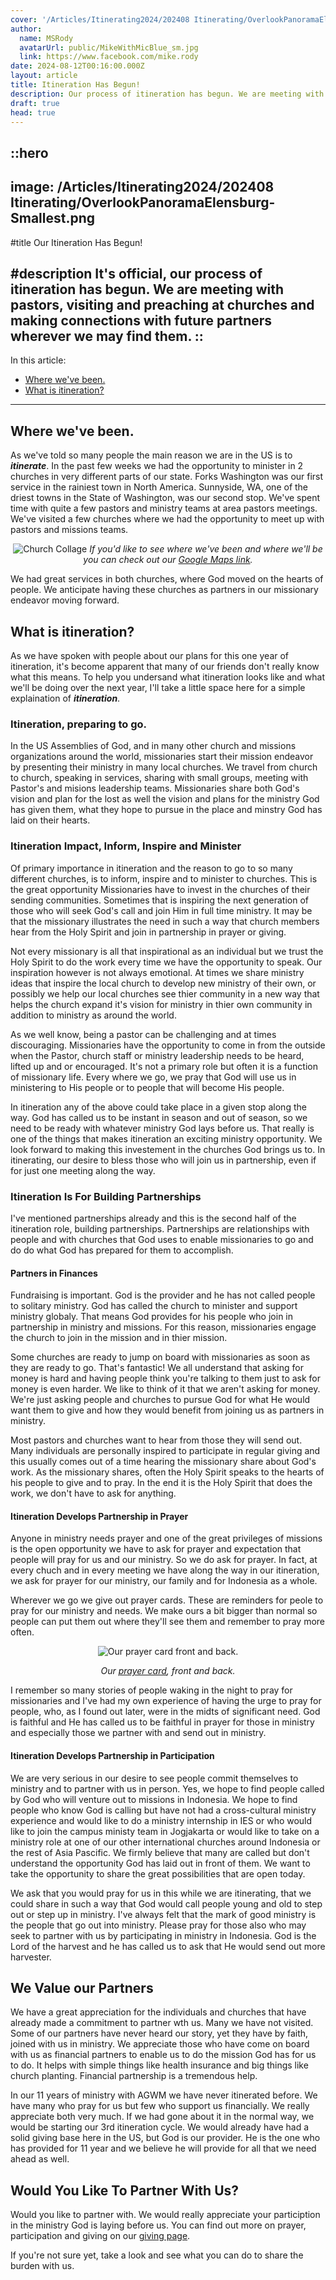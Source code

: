 ```yaml
---
cover: '/Articles/Itinerating2024/202408 Itinerating/OverlookPanoramaElensburg-Smallest.png'
author:
  name: MSRody
  avatarUrl: public/MikeWithMicBlue_sm.jpg
  link: https://www.facebook.com/mike.rody
date: 2024-08-12T00:16:00.000Z
layout: article
title: Itineration Has Begun!
description: Our process of itineration has begun. We are meeting with pastors, visiting and preaching at churches and making connections with future partners wherever we may find them.
draft: true
head: true
---
```


::hero
---
image: /Articles/Itinerating2024/202408 Itinerating/OverlookPanoramaElensburg-Smallest.png
---
#title
Our Itineration Has Begun!

#description
It's official, our process of itineration has begun. We are meeting with pastors, visiting and preaching at churches and making connections with future partners wherever we may find them. 
::
---
In this article:
  - [Where we've been.](#where-weve-been)
  - [What is itineration?](#what-is-itineration)
---

## Where we've been.
As we've told so many people the main reason we are in the US is to ***itinerate***. In the past few weeks we had the opportunity to minister in 2 churches in very different parts of our state. Forks Washington was our first service in the rainiest town in North America. Sunnyside, WA, one of the driest towns in the State of Washington, was our second stop. We've spent time with quite a few pastors and ministry teams at area pastors meetings. We've visited a few churches where we had the opportunity to meet up with pastors and missions teams. 

<center>

![Church Collage](/Articles/Itinerating2024/202407PhotoCollages/PastorsAndChurches-COLLAGE-Smallest.png)
*If you'd like to see where we've been and where we'll be you can check out our <a href="https://maps.app.goo.gl/ANTmu6c79Jaa8NRF7" alt="Our google maps link">Google Maps link</a>.*

</center>


We had great services in both churches, where God moved on the hearts of people. We anticipate having these churches as partners in our missionary endeavor moving forward.

## What is itineration?
As we have spoken with people about our plans for this one year of itineration, it's become apparent that many of our friends don't really know what this means. To help you undersand what itineration looks like and what we'll be doing over the next year, I'll take a little space here for a simple explaination of ***itineration***.

### Itineration, preparing to go.
In the US Assemblies of God, and in many other church and missions organizations around the world, missionaries start their mission endeavor by presenting their ministry in many local churches. We travel from church to church, speaking in services, sharing with small groups, meeting with Pastor's and misions leadership teams. Missionaries share both God's vision and plan for the lost as well the vision and plans for the ministry God has given them, what they hope to pursue in the place and minstry God has laid on their hearts. 

### Itineration Impact, Inform, Inspire and Minister
Of primary importance in itineration and the reason to go to so many different churches, is to inform, inspire and to minister to churches. This is the great opportunity Missionaries have to invest in the churches of their sending communities. Sometimes that is inspiring the next generation of those who will seek God's call and join Him in full time ministry. It may be that the missionary illustrates the need in such a way that church members hear from the Holy Spirit and join in partnership in prayer or giving.

Not every missionary is all that inspirational as an individual but we trust the Holy Spirit to do the work every time we have the opportunity to speak. Our inspiration however is not always emotional. At times we share ministry ideas that inspire the local church to develop new ministry of their own, or possibly we help our local churches see thier community in a new way that helps the church expand it's vision for ministry in thier own community in addition to ministry as around the world.

As we well know, being a pastor can be challenging and at times discouraging. Missionaries have the opportunity to come in from the outside when the Pastor, church staff or ministry leadership needs to be heard, lifted up and or encouraged. It's not a primary role but often it is a function of missionary life. Every where we go, we pray that God will use us in ministering to His people or to people that will become His people.

In itineration any of the above could take place in a given stop along the way.  God has called us to be instant in season and out of season, so we need to be ready with whatever ministry God lays before us. That really is one of the things that makes itineration an exciting ministry opportunity. We look forward to making this investement in  the churches God brings us to. In itinerating, our desire to bless those who will join us in partnership, even if for just one meeting along the way.

### Itineration Is For Building Partnerships
I've mentioned partnerships already and this is the second half of the itineration role, building partnerships. Partnerships are relationships with people and with churches that God uses to enable missionaries to go and do do what God has prepared for them to accomplish.

#### Partners in Finances
Fundraising is important. God is the provider and he has not called people to solitary ministry. God has called the church to minister and support ministry globaly. That means God provides for his people who join in partnership in ministry and missions. For this reason, missionaries engage the church to join in the mission and in thier mission.

Some churches are ready to jump on board with missionaries as soon as they are ready to go. That's fantastic! We all understand that asking for money is hard and having people think you're talking to them just to ask for money is even harder. We like to think of it that we aren't asking for money.  We're just asking people and churches to pursue God for what He would want them to give and how they would benefit from joining us as partners in ministry. 

Most pastors and churches want to hear from those they will send out. Many individuals are personally inspired to participate in regular giving and this usually comes out of a time hearing the missionary share about God's work. As the missionary shares, often the Holy Spirit speaks to the hearts of his people to give and to pray. In the end it is the Holy Spirit that does the work, we don't have to ask for anything.

#### Itineration Develops Partnership in Prayer
Anyone in ministry needs prayer and one of the great privileges of missions is the open opportunity we have to ask for prayer and expectation that people will pray for us and our ministry. So we do ask for prayer. In fact, at every chuch and in every meeting we have along the way in our itineration, we ask for prayer for our ministry, our family and for Indonesia as a whole.

Wherever we go we give out prayer cards. These are reminders for peole to pray for our ministry and needs. We make ours a bit bigger than normal so people can put them out where they'll see them and remember to pray more often.

<center>

![Our prayer card front and back.](/Articles/Itinerating2024/202408%20Itinerating/PrayerCardSideBySide-smallest.png)

<i>Our [prayer card](https:/therodys.com//Articles/Itinerating2024/202408%20Itinerating/PrayerCardSideBySide.png), front and back.</i>

</center>

I remember so many stories of people waking in the night to pray for missionaries and I've had my own experience of having the urge to pray for people, who, as I found out later, were in the midts of significant need. God is faithful and He has called us to be faithful in prayer for those in ministry and especially those we partner with and send out in ministry.

#### Itineration Develops Partnership in Participation
We are very serious in our desire to see people commit themselves to ministry and to partner with us in person. Yes, we hope to find people called by God who will venture out to missions in Indonesia. We hope to find people who know God is calling but have not had a cross-cultural ministry experience and would like to do a ministry internship in IES or who would like to join the campus ministy team in Jogjakarta or would like to take on a ministry role at one of our other international churches around Indonesia or the rest of Asia Pascific. We firmly believe that many are called but don't understand the opportunity God has laid out in front of them. We want to take the opportunity to share the great possibilities that are open today.

We ask that you would pray for us in this while we are itinerating, that we could share in such a way that God would call people young and old to step out  or step up in ministry. I've always felt that the mark of good ministry is the people that go out into ministry. Please pray for those also who may seek to partner with us by participating in ministry in Indonesia. God is the Lord of the harvest and he has called us to ask that He would send out more harvester.

## We Value our Partners
We have a great appreciation for the individuals and churches that have already made a commitment to partner wth us. Many we have not visited. Some of our partners have never heard our story, yet they have by faith, joined with us in ministry. We appreciate those who have come on board with us as financial partners to enable us to do the mission God has for us to do. It helps with simple things like health insurance and big things like church planting. Financial partnership is a tremendous help. 

In our 11 years of ministry with AGWM we have never itinerated before. We have many who pray for us but few who support us financially. We really appreciate both very much. If we had gone about it in the normal way, we would be starting our 3rd itineration cycle. We would already have had a solid giving base here in the US, but God is our provider. He is the one who has provided for 11 year and we believe he will provide for all that we need ahead as well.

## Would You Like To Partner With Us?
Would you like to partner with.  We would really appreciate your particiption in the ministry God is laying before us. You can find out more on prayer, participation and giving on our [giving page](https://therodys.com/giving). 

If you're not sure yet, take a look and see what you can do to share the burden with us.